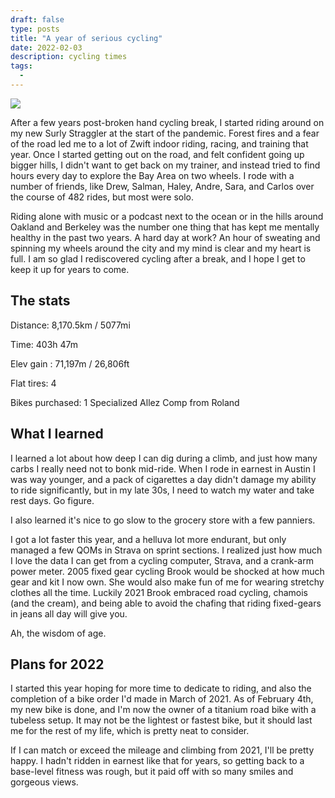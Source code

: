 ```yaml
---
draft: false
type: posts
title: "A year of serious cycling"
date: 2022-02-03
description: cycling times
tags:
  - 
---
```


![](/cycling.jpeg)

After a few years post-broken hand cycling break, I started riding around on my new Surly Straggler at the start of the pandemic. Forest fires and a fear of the road led me to a lot of Zwift indoor riding, racing, and training that year. Once I started getting out on the road, and felt confident going up bigger hills, I didn't want to get back on my trainer, and instead tried to find hours every day to explore the Bay Area on two wheels. I rode with a number of friends, like Drew, Salman, Haley, Andre, Sara, and Carlos over the course of 482 rides, but most were solo. 

Riding alone with music or a podcast next to the ocean or in the hills around Oakland and Berkeley was the number one thing that has kept me mentally healthy in the past two years. A hard day at work? An hour of sweating and spinning my wheels around the city and my mind is clear and my heart is full. I am so glad I rediscovered cycling after a break, and I hope I get to keep it up for years to come.

## The stats

Distance: 8,170.5km / 5077mi

Time: 403h 47m 

Elev gain	: 71,197m / 26,806ft

Flat tires: 4 

Bikes purchased: 1 Specialized Allez Comp from Roland

## What I learned

I learned a lot about how deep I can dig during a climb, and just how many carbs I really need not to bonk mid-ride. When I rode in earnest in Austin I was way younger, and a pack of cigarettes a day didn't damage my ability to ride significantly, but in my late 30s, I need to watch my water and take rest days. Go figure.

I also learned it's nice to go slow to the grocery store with a few panniers. 

I got a lot faster this year, and a helluva lot more endurant, but only managed a few QOMs in Strava on sprint sections. I realized just how much I love the data I can get from a cycling computer, Strava, and a crank-arm power meter. 2005 fixed gear cycling Brook would be shocked at how much gear and kit I now own. She would also make fun of me for wearing stretchy clothes all the time. Luckily 2021 Brook embraced road cycling, chamois (and the cream), and being able to avoid the chafing that riding fixed-gears in jeans all day will give you. 

Ah, the wisdom of age.

## Plans for 2022

I started this year hoping for more time to dedicate to riding, and also the completion of a bike order I'd made in March of 2021. As of February 4th, my new bike is done, and I'm now the owner of a titanium road bike with a tubeless setup. It may not be the lightest or fastest bike, but it should last me for the rest of my life, which is pretty neat to consider.

If I can match or exceed the mileage and climbing from 2021, I'll be pretty happy. I hadn't ridden in earnest like that for years, so getting back to a base-level fitness was rough, but it paid off with so many smiles and gorgeous views.